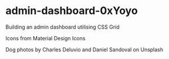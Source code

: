 # admin-dashboard-0xYoyo
Building an admin dashboard utilising CSS Grid 

Icons from Material Design Icons

Dog photos by Charles Deluvio and Daniel Sandoval on Unsplash
  